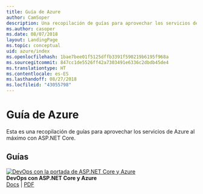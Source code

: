 ```yaml
---
title: Guía de Azure
author: CamSoper
description: Una recopilación de guías para aprovechar los servicios de Azure al máximo con ASP.NET Core.
ms.author: casoper
ms.date: 08/07/2018
layout: LandingPage
ms.topic: conceptual
uid: azure/index
ms.openlocfilehash: 1bae7bee01f5125dffb3391f590219b6195f968a
ms.sourcegitcommit: 847cc1de5526ff42a7303491e6336c2dbdb45de4
ms.translationtype: HT
ms.contentlocale: es-ES
ms.lasthandoff: 08/27/2018
ms.locfileid: "43055798"
---
```

# <a name="azure-guidance"></a>Guía de Azure

Esta es una recopilación de guías para aprovechar los servicios de Azure al máximo con ASP.NET Core.

## <a name="guides"></a>Guías

[![DevOps con la portada de ASP.NET Core y Azure](./devops/media/cover-thumb.png)](xref:azure/devops/index) <br />
**DevOps con ASP.NET Core y Azure** <br />
[Docs](xref:azure/devops/index) | [PDF](https://aka.ms/devopsbook)

